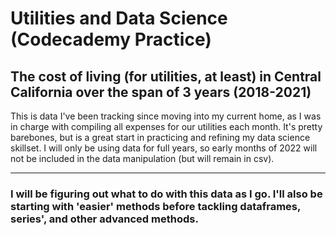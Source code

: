 # Utilities and Data Science (Codecademy Practice)

## The cost of living (for utilities, at least) in Central California over the span of 3 years (2018-2021)

This is data I've been tracking since moving into my current home, as I was in charge with compiling all expenses for our utilities each month. It's pretty barebones, but is a great start in practicing and refining my data science skillset. I will only be using data for full years, so early months of 2022 will not be included in the data manipulation (but will remain in csv). 

***

### I will be figuring out what to do with this data as I go. I'll also be starting with 'easier' methods before tackling dataframes, series', and other advanced methods. 